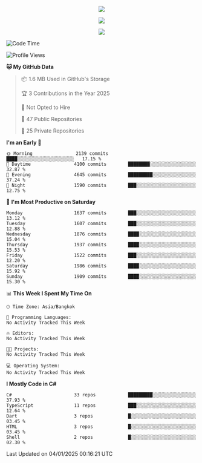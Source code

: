 <p align="center">
  <a href="say-hi.gif"> 
    <img align="center" src="say-hi.gif"/>
  </a>
</p>
<p align="center">
  <a href="https://github.com/htthinh1999">
    <img align="center" src="https://github-readme-stats-kappa-pink.vercel.app/api?username=htthinh1999&show_icons=true&count_private=true&theme=dracula"/>
  </a>
</p>
<p align="center">
  <a href="https://github.com/htthinh1999">
    <img src="https://github-readme-stats-kappa-pink.vercel.app/api/top-langs/?username=htthinh1999&layout=compact&langs_count=6&count_private=true&hide=tsql,hlsl,glsl,shaderlab&theme=dracula"/>
  </a>
</p>

<!--START_SECTION:waka-->
![Code Time](http://img.shields.io/badge/Code%20Time-0%20secs-blue)

![Profile Views](http://img.shields.io/badge/Profile%20Views-1-blue)

**🐱 My GitHub Data** 

> 📦 1.6 MB Used in GitHub's Storage 
 > 
> 🏆 3 Contributions in the Year 2025
 > 
> 🚫 Not Opted to Hire
 > 
> 📜 47 Public Repositories 
 > 
> 🔑 25 Private Repositories 
 > 
**I'm an Early 🐤** 

```text
🌞 Morning                2139 commits        ████░░░░░░░░░░░░░░░░░░░░░   17.15 % 
🌆 Daytime                4100 commits        ████████░░░░░░░░░░░░░░░░░   32.87 % 
🌃 Evening                4645 commits        █████████░░░░░░░░░░░░░░░░   37.24 % 
🌙 Night                  1590 commits        ███░░░░░░░░░░░░░░░░░░░░░░   12.75 % 
```
📅 **I'm Most Productive on Saturday** 

```text
Monday                   1637 commits        ███░░░░░░░░░░░░░░░░░░░░░░   13.12 % 
Tuesday                  1607 commits        ███░░░░░░░░░░░░░░░░░░░░░░   12.88 % 
Wednesday                1876 commits        ████░░░░░░░░░░░░░░░░░░░░░   15.04 % 
Thursday                 1937 commits        ████░░░░░░░░░░░░░░░░░░░░░   15.53 % 
Friday                   1522 commits        ███░░░░░░░░░░░░░░░░░░░░░░   12.20 % 
Saturday                 1986 commits        ████░░░░░░░░░░░░░░░░░░░░░   15.92 % 
Sunday                   1909 commits        ████░░░░░░░░░░░░░░░░░░░░░   15.30 % 
```


📊 **This Week I Spent My Time On** 

```text
🕑︎ Time Zone: Asia/Bangkok

💬 Programming Languages: 
No Activity Tracked This Week

🔥 Editors: 
No Activity Tracked This Week

🐱‍💻 Projects: 
No Activity Tracked This Week

💻 Operating System: 
No Activity Tracked This Week
```

**I Mostly Code in C#** 

```text
C#                       33 repos            █████████░░░░░░░░░░░░░░░░   37.93 % 
TypeScript               11 repos            ███░░░░░░░░░░░░░░░░░░░░░░   12.64 % 
Dart                     3 repos             █░░░░░░░░░░░░░░░░░░░░░░░░   03.45 % 
HTML                     3 repos             █░░░░░░░░░░░░░░░░░░░░░░░░   03.45 % 
Shell                    2 repos             █░░░░░░░░░░░░░░░░░░░░░░░░   02.30 % 
```




 Last Updated on 04/01/2025 00:16:21 UTC
<!--END_SECTION:waka-->
